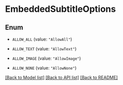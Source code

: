 # EmbeddedSubtitleOptions

## Enum


* `ALLOW_ALL` (value: `"AllowAll"`)

* `ALLOW_TEXT` (value: `"AllowText"`)

* `ALLOW_IMAGE` (value: `"AllowImage"`)

* `ALLOW_NONE` (value: `"AllowNone"`)


[[Back to Model list]](../README.md#documentation-for-models) [[Back to API list]](../README.md#documentation-for-api-endpoints) [[Back to README]](../README.md)


